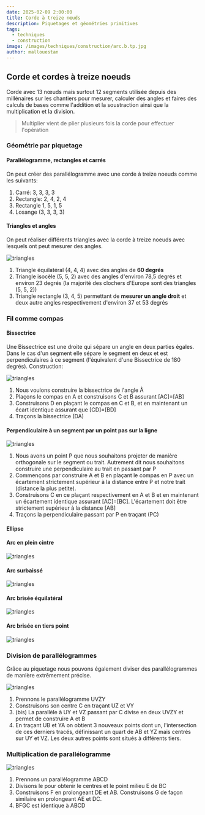 ```yaml
---
date: 2025-02-09 2:00:00
title: Corde à treize nœuds
description: Piquetages et géométries primitives
tags:
  - techniques
  - construction
image: /images/techniques/construction/arc.b.tp.jpg
author: mallouestan
---
```


## Corde et cordes à treize noeuds

Corde avec 13 nœuds mais surtout 12 segments utilisée depuis des millénaires sur les chantiers pour mesurer, calculer des angles et faires des calculs de bases comme l'addition et la soustraction ainsi que la multiplication et la division.

> Multiplier vient de plier plusieurs fois la corde pour effectuer l'opération

### Géométrie par piquetage

#### Parallélogramme, rectangles et carrés

On peut créer des parallélogramme avec une corde à treize noeuds comme les suivants:

1. Carré: 3, 3, 3, 3 
2. Rectangle: 2, 4, 2, 4
3. Rectangle 1, 5, 1, 5
4. Losange (3, 3, 3, 3)

#### Triangles et angles

On peut réaliser différents triangles avec la corde à treize noeuds avec lesquels ont peut mesurer des angles.

![triangles](/images/techniques/construction/triangles.jpg)

1. Triangle équilatéral (4, 4, 4) avec des angles de **60 degrés** 
2. Triangle isocèle (5, 5, 2) avec des angles d'environ 78,5 degrés et environ 23 degrés (la majorité des clochers d'Europe sont des triangles (5, 5, 2)) 
3. Triangle rectangle (3, 4, 5) permettant de **mesurer un angle droit** et deux autre angles respectivement d'environ 37 et 53 degrés 

### Fil comme compas

#### Bissectrice 

Une Bissectrice est une droite qui sépare un angle en deux parties égales. Dans le cas d'un segment elle sépare le segment en deux et est perpendiculaires à ce segment (l'équivalent d'une Bissectrice de 180 degrés). Construction:

![triangles](/images/techniques/construction/bissectrice.jpg)

1. Nous voulons construire la bissectrice de l'angle Â 
2. Plaçons le compas en A et construisons C et B assurant [AC]=[AB]
3. Construisons D en plaçant le compas en C et B, et en maintenant un écart identique assurant que [CD]=[BD]
4. Traçons la bissectrice (DA)

#### Perpendiculaire à un segment par un point pas sur la ligne

![triangles](/images/techniques/construction/perpendiculairep.jpg)

1. Nous avons un point P que nous souhaitons projeter de manière orthogonale sur le segment ou trait. Autrement dit nous souhaitons construire une perpendiculaire au trait en passant par P
2. Commençons par construire A et B en plaçant le compas en P avec un écartement strictement supérieur à la distance entre P et notre trait (distance la plus petite). 
3. Construisons C en ce plaçant respectivement en A et B et en maintenant un écartement identique assurant [AC]=[BC]. L'écartement doit être strictement supérieur à la distance [AB]
4. Traçons la perpendiculaire passant par P en traçant (PC)

#### Ellipse

#### Arc en plein cintre

![triangles](/images/techniques/construction/arc.p.c.jpg)

#### Arc surbaissé 

![triangles](/images/techniques/construction/arc.sb.jpg)

#### Arc brisée équilatéral 

![triangles](/images/techniques/construction/arc.b.e.jpg)

#### Arc brisée en tiers point

![triangles](/images/techniques/construction/arc.b.tp.jpg)

### Division de parallélogrammes 

Grâce au piquetage nous pouvons également diviser des parallélogrammes de manière extrêmement précise.

![triangles](/images/techniques/construction/divisiongeo.jpg)

1. Prennons le parallélogramme UVZY
2. Construisons son centre C en traçant UZ et VY
2. (bis) La parallèle à UY et VZ passant par C divise en deux UVZY et permet de construire A et B
3. En traçant UB et YA on obtient 3 nouveaux points dont un, l'intersection de ces derniers tracés, définissant un quart de AB et YZ mais centrés sur UY et VZ. Les deux autres points sont situés à différents tiers. 

### Multiplication de parallélogramme 

![triangles](/images/techniques/construction/multiplicationgeo.jpg)

1. Prennons un parallélogramme ABCD
2. Divisons le pour obtenir le centres et le point milieu E de BC
3. Construisons F en prolongeant DE et AB. Construisons G de façon similaire en prolongeant AE et DC.
4. BFGC est identique à ABCD